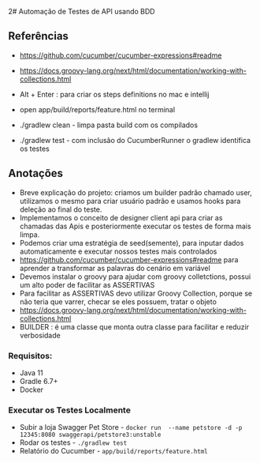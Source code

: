 2# Automação de Testes de API usando BDD


## Referências
- https://github.com/cucumber/cucumber-expressions#readme
- https://docs.groovy-lang.org/next/html/documentation/working-with-collections.html


- Alt + Enter : para criar os steps definitions no mac e intellij
- open app/build/reports/feature.html   no terminal
- ./gradlew clean -  limpa pasta build com os compilados
- ./gradlew test - com inclusão do CucumberRunner o gradlew identifica os testes

## Anotações
 - Breve explicação do projeto: criamos um builder padrão chamado user, utilizamos o mesmo para criar usuário padrão e usamos hooks para deleção ao final do teste. 
 - Implementamos o conceito de designer client api para criar as chamadas das Apis e posteriormente executar os testes de forma mais limpa.
 - Podemos criar uma estratégia de seed(semente), para inputar dados automaticamente e executar nossos testes mais controlados
 - https://github.com/cucumber/cucumber-expressions#readme para aprender a transformar as palavras do cenário em variável
 - Devemos instalar o groovy para ajudar com groovy colletctions, possui um alto poder de facilitar as ASSERTIVAS
 - Para facilitar as ASSERTIVAS devo utilizar Groovy Collection, porque se não teria que varrer, checar se eles possuem, tratar o objeto 
 - https://docs.groovy-lang.org/next/html/documentation/working-with-collections.html
 - BUILDER : é uma classe que monta outra classe para facilitar e reduzir verbosidade




### Requisitos:
* Java 11
* Gradle 6.7+
* Docker


### Executar os Testes Localmente
* Subir a loja Swagger Pet Store - `docker run  --name petstore -d -p 12345:8080 swaggerapi/petstore3:unstable`
* Rodar os testes - `./gradlew test`
* Relatório do Cucumber - `app/build/reports/feature.html`